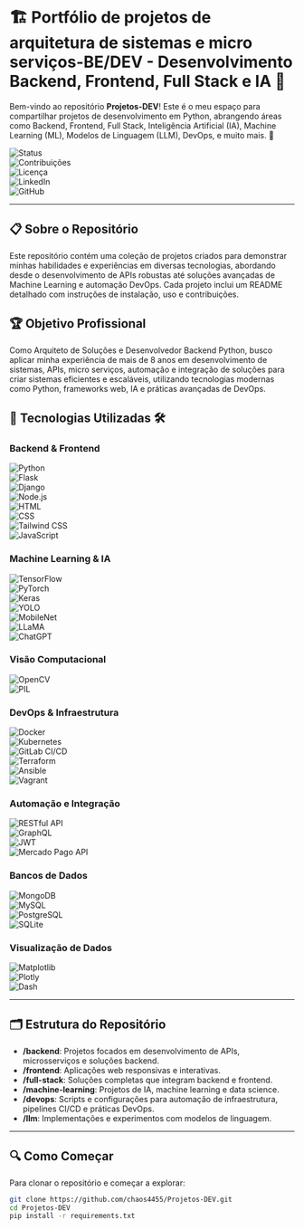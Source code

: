 # 🏗️ **Portfólio de projetos de arquitetura de sistemas e micro serviços-BE/DEV** - Desenvolvimento Backend, Frontend, Full Stack e IA 🐍

Bem-vindo ao repositório **Projetos-DEV**! Este é o meu espaço para compartilhar projetos de desenvolvimento em Python, abrangendo áreas como Backend, Frontend, Full Stack, Inteligência Artificial (IA), Machine Learning (ML), Modelos de Linguagem (LLM), DevOps, e muito mais. 🚀

![Status](https://img.shields.io/badge/Status-Em_Desenvolvimento-brightgreen)  
![Contribuições](https://img.shields.io/badge/Contribuições-Bem_vindas-blueviolet)  
![Licença](https://img.shields.io/badge/Licença-MIT-informational)  
![LinkedIn](https://img.shields.io/badge/LinkedIn-itilmgf-blue)  
![GitHub](https://img.shields.io/badge/GitHub-chaos4455-lightgrey)

---

## 📋 **Sobre o Repositório**

Este repositório contém uma coleção de projetos criados para demonstrar minhas habilidades e experiências em diversas tecnologias, abordando desde o desenvolvimento de APIs robustas até soluções avançadas de Machine Learning e automação DevOps. Cada projeto inclui um README detalhado com instruções de instalação, uso e contribuições.

## 🏆 **Objetivo Profissional**

Como Arquiteto de Soluções e Desenvolvedor Backend Python, busco aplicar minha experiência de mais de 8 anos em desenvolvimento de sistemas, APIs, micro serviços, automação e integração de soluções para criar sistemas eficientes e escaláveis, utilizando tecnologias modernas como Python, frameworks web, IA e práticas avançadas de DevOps.

## 🧰 **Tecnologias Utilizadas** 🛠️

### **Backend & Frontend**

![Python](https://img.shields.io/badge/Python-3.9-blue)  
![Flask](https://img.shields.io/badge/Flask-2.0-red)  
![Django](https://img.shields.io/badge/Django-3.2-green)  
![Node.js](https://img.shields.io/badge/Node.js-16.0-brightgreen)  
![HTML](https://img.shields.io/badge/HTML-5-orange)  
![CSS](https://img.shields.io/badge/CSS-3-blue)  
![Tailwind CSS](https://img.shields.io/badge/TailwindCSS-v3.0-blue)  
![JavaScript](https://img.shields.io/badge/JavaScript-ES6-yellow)

### **Machine Learning & IA**

![TensorFlow](https://img.shields.io/badge/TensorFlow-2.8-orange)  
![PyTorch](https://img.shields.io/badge/PyTorch-1.11-purple)  
![Keras](https://img.shields.io/badge/Keras-2.4-red)  
![YOLO](https://img.shields.io/badge/YOLO-v5-blueviolet)  
![MobileNet](https://img.shields.io/badge/MobileNet-v2.0-blue)  
![LLaMA](https://img.shields.io/badge/LLaMA-v3.0-green)  
![ChatGPT](https://img.shields.io/badge/ChatGPT-4.0-blue)

### **Visão Computacional**

![OpenCV](https://img.shields.io/badge/OpenCV-4.5-green)  
![PIL](https://img.shields.io/badge/PIL-Pillow-yellow)

### **DevOps & Infraestrutura**

![Docker](https://img.shields.io/badge/Docker-20.10-blue)  
![Kubernetes](https://img.shields.io/badge/Kubernetes-1.21-lightblue)  
![GitLab CI/CD](https://img.shields.io/badge/GitLab-CI/CD-red)  
![Terraform](https://img.shields.io/badge/Terraform-v1.0.0-purple)  
![Ansible](https://img.shields.io/badge/Ansible-2.10-red)  
![Vagrant](https://img.shields.io/badge/Vagrant-2.2-blue)

### **Automação e Integração**

![RESTful API](https://img.shields.io/badge/API-RESTful-orange)  
![GraphQL](https://img.shields.io/badge/GraphQL-1.0-pink)  
![JWT](https://img.shields.io/badge/JWT-JSON_Web_Tokens-yellowgreen)  
![Mercado Pago API](https://img.shields.io/badge/Mercado_Pago-API-yellow)

### **Bancos de Dados**

![MongoDB](https://img.shields.io/badge/MongoDB-5.0-green)  
![MySQL](https://img.shields.io/badge/MySQL-8.0-blue)  
![PostgreSQL](https://img.shields.io/badge/PostgreSQL-13.0-lightblue)  
![SQLite](https://img.shields.io/badge/SQLite-3.36-orange)

### **Visualização de Dados**

![Matplotlib](https://img.shields.io/badge/Matplotlib-3.4.3-lightgrey)  
![Plotly](https://img.shields.io/badge/Plotly-5.1.0-purple)  
![Dash](https://img.shields.io/badge/Dash-2.0.0-green)

---

## 🗂️ **Estrutura do Repositório**

- **/backend**: Projetos focados em desenvolvimento de APIs, microsserviços e soluções backend.
- **/frontend**: Aplicações web responsivas e interativas.
- **/full-stack**: Soluções completas que integram backend e frontend.
- **/machine-learning**: Projetos de IA, machine learning e data science.
- **/devops**: Scripts e configurações para automação de infraestrutura, pipelines CI/CD e práticas DevOps.
- **/llm**: Implementações e experimentos com modelos de linguagem.

---

## 🔍 **Como Começar**

Para clonar o repositório e começar a explorar:

```bash
git clone https://github.com/chaos4455/Projetos-DEV.git
cd Projetos-DEV
pip install -r requirements.txt
